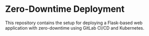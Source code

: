 # Zero-Downtime Deployment

This repository contains the setup for deploying a Flask-based web application with zero-downtime using GitLab CI/CD and Kubernetes.
